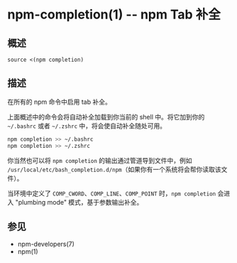 npm-completion(1) -- npm Tab 补全
===========================================

## 概述

    source <(npm completion)

## 描述

在所有的 npm 命令中启用 tab 补全。

上面概述中的命令会将自动补全加载到你当前的 shell 中。将它加到你的 `~/.bashrc` 或者
`~/.zshrc` 中，将会使自动补全随处可用。

```sh
npm completion >> ~/.bashrc
npm completion >> ~/.zshrc
```

你当然也可以将 `npm completion` 的输出通过管道导到文件中，例如
`/usr/local/etc/bash_completion.d/npm`（如果你有一个系统将会帮你读取该文件）。

当环境中定义了 `COMP_CWORD`、`COMP_LINE`、`COMP_POINT` 时，`npm completion`
会进入 "plumbing mode" 模式，基于参数输出补全。

## 参见

* npm-developers(7)
* npm(1)
